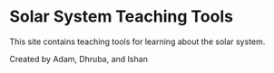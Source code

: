 Solar System Teaching Tools
=================
This site contains teaching tools for learning about the solar system.

Created by Adam, Dhruba, and Ishan
